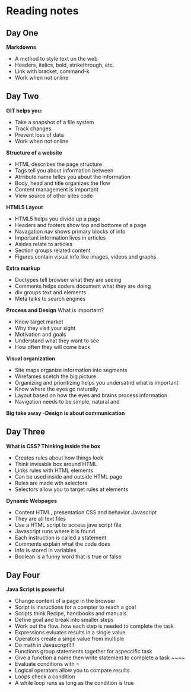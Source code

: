 
# Reading notes

## Day One
**Markdowns**
- A method to style text on the web
- Headers, italics, bold, strikethrough, etc.
- Link with bracket, command-k
- Work when not online

## Day Two
**GIT helps you:**
- Take a snapshot of a file system
- Track changes
- Prevent loss of data
- Work when not online

**Structure of a website**
- HTML describes the page structure
- Tags tell you about information between
- Atrribute name telles you about the information
- Body, head and title organizes the flow 
- Content management is important
- View source of other sites code

**HTML5 Layout**
- HTML5 helps you divide up a page
- Headers and footers show top and bottome of a page
- Navagation nav shows primary blocks of info
- Important information lives in articles
- Asides relate to articles
- Section groups related content
- Figures contain visual info like images, videos and graphs

**Extra markup**
 - Doctypes tell browser what they are seeing
 - Comments helps coders document what they are doing
 - div groups text and elements
 - Meta talks to search engines

**Process and Design**
  What is important?
- Know target market
- Why they visit your sight
- Motivation and goals
- Understand what they want to see
- How often they will come back

**Visual organization**
- Site maps organize information into segments
- Wirefames scetch the big picture
- Organizing and prioritizing helps you undersatnd what is important
- Know where the eyes go naturally
- Layout based on how the eyes and brains process information
- Navigation needs to be simple, natural and 

**Big take away**
-**Design is about communication**


## Day Three

**What is CSS? Thinking inside the box**
- Creates rules about how things look
- Think invisable box around HTML
- Links rules with HTML elements
- Can be used inside and outside HTML page
- Rules are made wth selectors
- Selectors allow you to target rules at elements

**Dynamic Webpages**
- Content HTML, presentation CSS and behavior Javascript
- They are all text files
- Use a HTML script to access jave script file
- Javascript runs where it is found
- Each instruction is called a statement
- Comments explain what the code does
- Info is stored in variables
- Boolean is a funny word that is true or false

## Day Four

**Java Script is powerful**
- Change content of a page in the browser
- Script is insructions for a compter to reach a goal
- Scripts think Recipe, handbooks and manuals
- Define goal and break into smaller steps
- Work out the flow..how each step is needed to complete the task
- Expressions evluates results in a single value
- Operators create a singe value from multiple
- Do math in Javascript!!!!
- Functions group statements together for aspeccific task
- Give a function a name then write statement to complete a task ~~~~
- Evaluate conditions with =
- Logical operators allow you to compare results
- Loops check a condition
- A while loop runs as long as the condition is true



